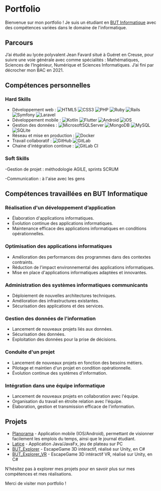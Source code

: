 # Portfolio

Bienvenue sur mon portfolio ! Je suis un étudiant en [BUT Informatique](https://www.iut.unilim.fr/les-formations/but/informatique/) avec des compétences variées dans le domaine de l'informatique.

## Parcours

J’ai étudié au lycée polyvalent Jean Favard situé à Guéret en Creuse, pour suivre une voie générale avec comme spécialités : Mathématiques, Sciences de l’Ingénieur, Numérique et Sciences Informatiques. J’ai fini par décrocher mon BAC en 2021.

## Compétences personnelles

### Hard Skills

- Développement web : ![HTML5](https://img.shields.io/badge/html5-%23E34F26.svg?style=for-the-badge&logo=html5&logoColor=white) ![CSS3](https://img.shields.io/badge/css3-%231572B6.svg?style=for-the-badge&logo=css3&logoColor=white) ![PHP](https://img.shields.io/badge/php-%23777BB4.svg?style=for-the-badge&logo=php&logoColor=white) ![Ruby](https://img.shields.io/badge/ruby-%23CC342D.svg?style=for-the-badge&logo=ruby&logoColor=white) ![Rails](https://img.shields.io/badge/rails-%23CC0000.svg?style=for-the-badge&logo=ruby-on-rails&logoColor=white) ![Symfony](https://img.shields.io/badge/symfony-%23000000.svg?style=for-the-badge&logo=symfony&logoColor=white) ![Laravel](https://img.shields.io/badge/laravel-%23FF2D20.svg?style=for-the-badge&logo=laravel&logoColor=white)
- Développement mobile : ![Kotlin](https://img.shields.io/badge/kotlin-%237F52FF.svg?style=for-the-badge&logo=kotlin&logoColor=white) ![Flutter](https://img.shields.io/badge/Flutter-%2302569B.svg?style=for-the-badge&logo=Flutter&logoColor=white) ![Android](https://img.shields.io/badge/Android-3DDC84?style=for-the-badge&logo=android&logoColor=white) ![iOS](https://img.shields.io/badge/iOS-000000?style=for-the-badge&logo=ios&logoColor=white)
- Gestion des données : ![MicrosoftSQLServer](https://img.shields.io/badge/Microsoft%20SQL%20Server-CC2927?style=for-the-badge&logo=microsoft%20sql%20server&logoColor=white) ![MongoDB](https://img.shields.io/badge/MongoDB-%234ea94b.svg?style=for-the-badge&logo=mongodb&logoColor=white) ![MySQL](https://img.shields.io/badge/mysql-%2300f.svg?style=for-the-badge&logo=mysql&logoColor=white) ![SQLite](https://img.shields.io/badge/sqlite-%2307405e.svg?style=for-the-badge&logo=sqlite&logoColor=white) 
- Réseau et mise en production : ![Docker](https://img.shields.io/badge/docker-%230db7ed.svg?style=for-the-badge&logo=docker&logoColor=white)
- Travail collaboratif : ![GitHub](https://img.shields.io/badge/github-%23121011.svg?style=for-the-badge&logo=github&logoColor=white) ![GitLab](https://img.shields.io/badge/gitlab-%23181717.svg?style=for-the-badge&logo=gitlab&logoColor=white)
- Chaine d'intégration continue : ![GitLab CI](https://img.shields.io/badge/gitlab%20ci-%23181717.svg?style=for-the-badge&logo=gitlab&logoColor=white)

### Soft Skills

-Gestion de projet : méthodologie AGILE, sprints SCRUM

-Communication : à l'aise avec les gens

## Compétences travaillées en BUT Informatique

### Réalisation d'un développement d’application

- Élaboration d'applications informatiques.
- Évolution continue des applications informatiques.
- Maintenance efficace des applications informatiques en conditions opérationnelles.

### Optimisation des applications informatiques

- Amélioration des performances des programmes dans des contextes contraints.
- Réduction de l'impact environnemental des applications informatiques.
- Mise en place d'applications informatiques adaptées et innovantes.

### Administration des systèmes informatiques communicants

- Déploiement de nouvelles architectures techniques.
- Amélioration des infrastructures existantes.
- Sécurisation des applications et des services.

### Gestion des données de l'information

- Lancement de nouveaux projets liés aux données.
- Sécurisation des données.
- Exploitation des données pour la prise de décisions.

### Conduite d'un projet

- Lancement de nouveaux projets en fonction des besoins métiers.
- Pilotage et maintien d'un projet en condition opérationnelle.
- Évolution continue des systèmes d'information.

### Intégration dans une équipe informatique

- Lancement de nouveaux projets en collaboration avec l'équipe.
- Organisation du travail en étroite relation avec l'équipe.
- Élaboration, gestion et transmission efficace de l'information.

## Projets

- [Planorama](https://github.com/cOpeRency/planorama) - Application mobile (IOS/Android), permettant de visionner facilement les emplois du temps, ainsi que le journal étudiant.
- [Latice]([lien_vers_le_latice](https://github.com/cOpeRency/portfolio)) - Application Java/JavaFx, jeu de plateau sur PC
- [BUT_Explorer]([lien_vers_BUT_Explorer](https://github.com/cOpeRency/portfolio)) - EscapeGame 3D intéractif, réalisé sur Unity, en C#
- [BUT_Explorer_VR]([lien_vers_BUT_Explorer_VR](https://github.com/cOpeRency/portfolio)) - EscapeGame 3D intéractif VR, réalisé sur Unity, en C#

N'hésitez pas à explorer mes projets pour en savoir plus sur mes compétences et mes réalisations.

Merci de visiter mon portfolio !
